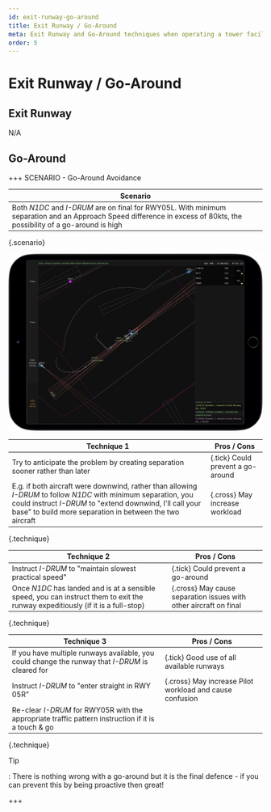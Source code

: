 ```yaml
---
id: exit-runway-go-around
title: Exit Runway / Go-Around
meta: Exit Runway and Go-Around techniques when operating a tower facility within Infinite Flight.
order: 5
---
```




# Exit Runway / Go-Around



## Exit Runway

N/A



## Go-Around



+++ SCENARIO - Go-Around Avoidance

| Scenario                                                     |
| ------------------------------------------------------------ |
| Both *N1DC* and *I-DRUM* are on final for RWY05L. With minimum separation and an Approach Speed difference in excess of 80kts, the possibility of a go-around is high |

{.scenario}

![Avoiding a Go-Around](_images/manual/frames/atcg-pw-go-around.jpg)

| Technique 1                                                  | Pros / Cons                       |
| ------------------------------------------------------------ | --------------------------------- |
| Try to anticipate the problem by creating separation sooner rather than later | {.tick} Could prevent a go-around |
| E.g. if both aircraft were downwind, rather than allowing *I-DRUM* to follow *N1DC* with minimum separation, you could instruct *I-DRUM* to "extend downwind, I'll call your base" to build more separation in between the two aircraft | {.cross} May increase workload    |

{.technique}

| Technique 2                                                  | Pros / Cons                                                  |
| ------------------------------------------------------------ | ------------------------------------------------------------ |
| Instruct *I-DRUM* to "maintain slowest practical speed"      | {.tick} Could prevent a go-around                            |
| Once *N1DC* has landed and is at a sensible speed, you can instruct them to exit the runway expeditiously (if it is a full-stop) | {.cross} May cause separation issues with other aircraft on final |

{.technique}

| Technique 3                                                  | Pros / Cons                                              |
| ------------------------------------------------------------ | -------------------------------------------------------- |
| If you have multiple runways available, you could change the runway that *I-DRUM* is cleared for | {.tick} Good use of all available runways                |
| Instruct *I-DRUM* to "enter straight in RWY 05R"             | {.cross} May increase Pilot workload and cause confusion |
| Re-clear *I-DRUM* for RWY05R with the appropriate traffic pattern instruction if it is a touch & go |                                                          |

{.technique}



Tip

: There is nothing wrong with a go-around but it is the final defence - if you can prevent this by being proactive then great! 

+++

